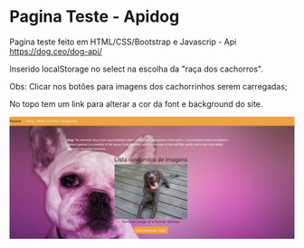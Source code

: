 # Pagina Teste - Apidog

Pagina teste feito em HTML/CSS/Bootstrap e Javascrip - Api https://dog.ceo/dog-api/

Inserido localStorage no select na escolha da "raça dos cachorros".

Obs: Clicar nos botões para imagens dos cachorrinhos serem carregadas;

No topo tem um link para alterar a cor da font e background do site.

<img src="https://github.com/willhalen/apidog/blob/master/home-dogs.png"/>




